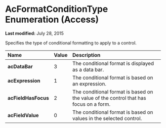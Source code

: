 
# AcFormatConditionType Enumeration (Access)

 **Last modified:** July 28, 2015

Specifies the type of conditional formatting to apply to a control.


|**Name**|**Value**|**Description**|
|:-----|:-----|:-----|
| **acDataBar**|3|The conditional format is displayed as a data bar.|
| **acExpression**|1|The conditional format is based on an expression.|
| **acFieldHasFocus**|2|The conditional format is based on the value of the control that has focus on a form.|
| **acFieldValue**|0|The conditional format is based on values in the selected control.|
